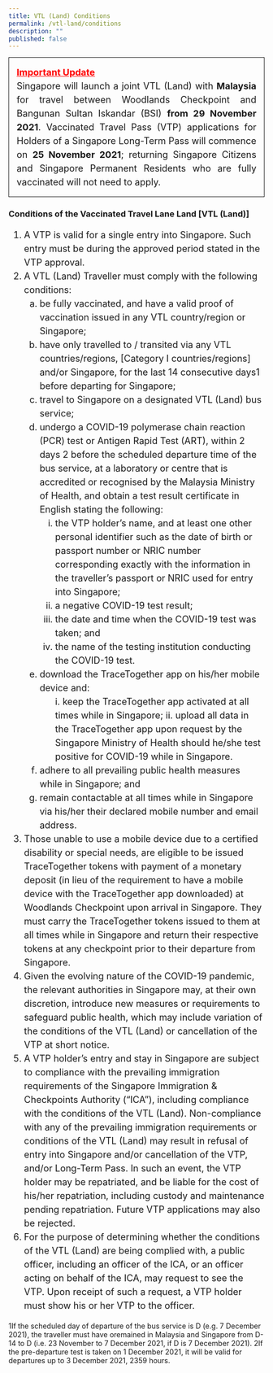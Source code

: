 ```yaml
---
title: VTL (Land) Conditions
permalink: /vtl-land/conditions
description: ""
published: false
---
```


<div style="padding-left: 5px; padding-bottom: 20px; padding:15px; font-size:16px; line-height:1.0; border-style: solid; border-width: 1px; margin-bottom:20px; text-align:justify;">
	<p style="font-size:18px; margin-top:0px; margin-bottom:0px; line-height:1.5;"><span style="color:red;"><b><u>Important Update</u></b></span></p>
	<p style="font-size:18px; margin-top:0px; margin-bottom:0px; line-height:1.5;">Singapore will launch a joint VTL (Land) with <b>Malaysia</b> for travel between Woodlands Checkpoint and Bangunan Sultan Iskandar (BSI) <b>from 29 November 2021</b>. Vaccinated Travel Pass (VTP) applications for Holders of a Singapore Long-Term Pass will commence on <b>25 November 2021</b>; returning Singapore Citizens and Singapore Permanent Residents who are fully vaccinated will not need to apply.</p>
</div>

### Conditions of the Vaccinated Travel Lane Land [VTL (Land)]


<ol style="font-size:18px; line-height:1.5;">
<li>	A VTP is valid for a single entry into Singapore. Such entry must be during the approved period stated in the VTP approval.</li>
<li>	A VTL (Land) Traveller must comply with the following conditions:
<ol style="list-style-type:lower-latin;">
<li>be fully vaccinated, and have a valid proof of vaccination issued in any VTL country/region or Singapore;</li>
<li>have only travelled to / transited via any VTL countries/regions, [Category I countries/regions] and/or Singapore, for the last 14 consecutive days1 before departing for Singapore;</li>
<li>travel to Singapore on a designated VTL (Land) bus service;</li>
<li>undergo a COVID-19 polymerase chain reaction (PCR) test or Antigen Rapid Test (ART), within 2 days 2 before the scheduled departure time of the bus service, at a laboratory or centre that is accredited or recognised by the Malaysia Ministry of Health, and obtain a test result certificate in English stating the following:
	<ol style="list-style-type:lower-roman;">
<li>the VTP holder’s name, and at least one other personal identifier such as the date of birth or passport number or NRIC number corresponding exactly with the information in the traveller’s passport or NRIC used for entry into Singapore;</li>
		<li>	a negative COVID-19 test result;</li>
		<li>the date and time when the COVID-19 test was taken; and</li>
		<li>the name of the testing institution conducting the COVID-19 test.</li>
	</ol>
<li>download the TraceTogether app on his/her mobile device and:
<ol style="list-style-type:lower-roman;">	
i.	keep the TraceTogether app activated at all times while in Singapore;
ii.	upload all data in the TraceTogether app upon request by the Singapore Ministry of Health should he/she test positive for COVID-19 while in Singapore.
	</ol>
</li>
	<li>adhere to all prevailing public health measures while in Singapore; and</li>
<li>remain contactable at all times while in Singapore via his/her their declared mobile number and email address.</li>
	</li>
	</ol>
</li>

<li>Those unable to use a mobile device due to a certified disability or special needs, are eligible to be issued TraceTogether tokens with payment of a monetary deposit (in lieu of the requirement to have a mobile device with the TraceTogether app downloaded) at Woodlands Checkpoint upon arrival in Singapore. They must carry the TraceTogether tokens issued to them at all times while in Singapore and return their respective tokens at any checkpoint prior to their departure from Singapore.</li>

<li>Given the evolving nature of the COVID-19 pandemic, the relevant authorities in Singapore may, at their own discretion, introduce new measures or requirements to safeguard public health, which may include variation of the conditions of the VTL (Land) or cancellation of the VTP at short notice.</li>

<li>A VTP holder’s entry and stay in Singapore are subject to compliance with the prevailing immigration requirements of the Singapore Immigration & Checkpoints Authority (“ICA”), including compliance with the conditions of the VTL (Land). Non-compliance with any of the prevailing immigration requirements or conditions of the VTL (Land) may result in refusal of entry into Singapore and/or cancellation of the VTP, and/or Long-Term Pass. In such an event, the VTP holder may be repatriated, and be liable for the cost of his/her repatriation, including custody and maintenance pending repatriation. Future VTP applications may also be rejected.</li>

<li>For the purpose of determining whether the conditions of the VTL (Land) are being complied with, a public officer, including an officer of the ICA, or an officer acting on behalf of the ICA, may request to see the VTP. Upon receipt of such a request, a VTP holder must show his or her VTP to the officer.</li>
</ol>	
	
1If the scheduled day of departure of the bus service is D (e.g. 7 December 2021), the traveller must have oremained in Malaysia and Singapore from D-14 to D (i.e. 23 November to 7 December 2021, if D is 7 December 2021).
2If the pre-departure test is taken on 1 December 2021, it will be valid for departures up to 3 December 2021, 2359 hours.
